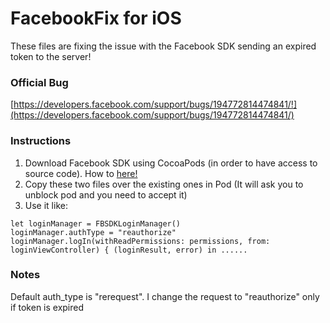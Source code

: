 
FacebookFix for iOS
======

These files are fixing the issue with the Facebook SDK sending an expired token to the server!


### Official Bug
[https://developers.facebook.com/support/bugs/194772814474841/!](https://developers.facebook.com/support/bugs/194772814474841/)

### Instructions
1) Download Facebook SDK using CocoaPods (in order to have access to source code). How to [here!](https://developers.facebook.com/docs/ios/getting-started/advanced)
2) Copy these two files over the existing ones in Pod (It will ask you to unblock pod and you need to accept it)
3) Use it like:
```
let loginManager = FBSDKLoginManager()
loginManager.authType = "reauthorize"
loginManager.logIn(withReadPermissions: permissions, from: loginViewController) { (loginResult, error) in ......
```
### Notes
Default auth_type is "rerequest". I change the request to "reauthorize" only if token is expired
